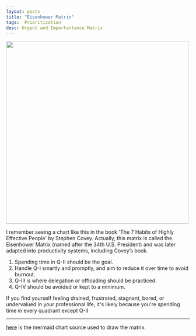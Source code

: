 ```yaml
---
layout: posts
title: "Eisenhower Matrix"
tags:  Prioritization
desc: Urgent and Importantance Matrix
---
```

<a href="/blog/assets/images/EisenhowerMatrix.png"> <img src="/blog/assets/images/EisenhowerMatrix.png" height="500"></a>

I remember seeing a chart like this in the book 'The 7 Habits of Highly Effective People' by Stephen Covey. Actually, this matrix is called the Eisenhower Matrix (named after the 34th U.S. President) and was later adapted into productivity systems, including Covey’s book.

1. Spending time in Q-II should be the goal.
2. Handle Q-I smartly and promptly, and aim to reduce it over time to avoid burnout.
3. Q-III is where delegation or offloading should be practiced.
4. Q-IV should be avoided or kept to a minimum.

If you find yourself feeling drained, frustrated, stagnant, bored, or undervalued in your professional life, it's likely because you're spending time in every quadrant except Q-II

---

[here](/blog/assets/cmds/EisenhowerMatrix.md) is the mermaid chart source used to draw the matrix.
